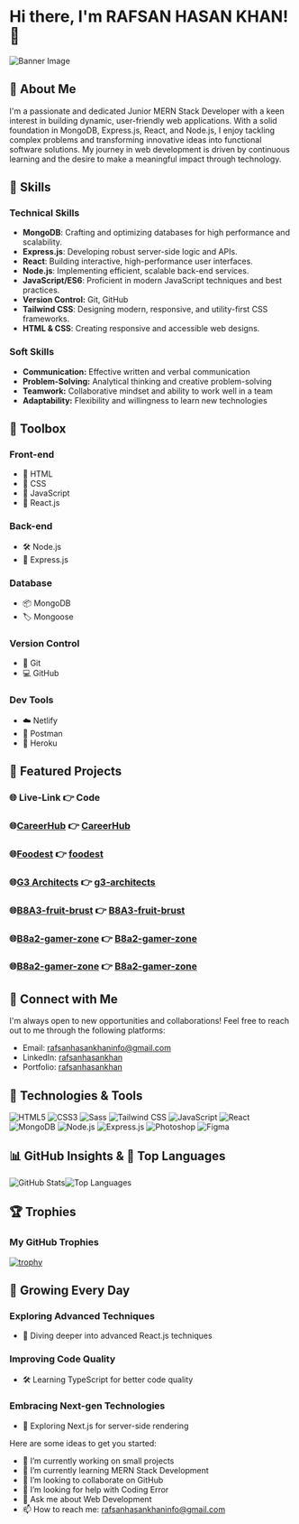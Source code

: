 # Hi there, I'm RAFSAN HASAN KHAN! 👋
![Banner Image](https://i.postimg.cc/26pb3Xyt/Banner-Rafsan.png)

## 🌟 About Me

I'm a passionate and dedicated Junior MERN Stack Developer with a keen interest in building dynamic, user-friendly web applications. With a solid foundation in MongoDB, Express.js, React, and Node.js, I enjoy tackling complex problems and transforming innovative ideas into functional software solutions. My journey in web development is driven by continuous learning and the desire to make a meaningful impact through technology.

## 💼 Skills

### Technical Skills
- **MongoDB**: Crafting and optimizing databases for high performance and scalability.
- **Express.js**: Developing robust server-side logic and APIs.
- **React**: Building interactive, high-performance user interfaces.
- **Node.js**: Implementing efficient, scalable back-end services.
- **JavaScript/ES6**: Proficient in modern JavaScript techniques and best practices.
- **Version Control:** Git, GitHub
- **Tailwind CSS**: Designing modern, responsive, and utility-first CSS frameworks.
- **HTML & CSS**: Creating responsive and accessible web designs.

### Soft Skills
- **Communication:** Effective written and verbal communication
- **Problem-Solving:** Analytical thinking and creative problem-solving
- **Teamwork:** Collaborative mindset and ability to work well in a team
- **Adaptability:** Flexibility and willingness to learn new technologies

## 🧰 Toolbox

### Front-end
- 🎨 HTML
- 🎉 CSS
- 🚀 JavaScript
- 🌟 React.js

### Back-end
- 🛠️ Node.js
- 🚀 Express.js

### Database
- 📦 MongoDB
- 🏷️ Mongoose

### Version Control
- 📝 Git
- 💻 GitHub

### Dev Tools
- ☁️ Netlify
- 📮 Postman
- 🚀 Heroku

## 🌟 Featured Projects
### &#x1F310; Live-Link &#128073; Code

### &#x1F310;[CareerHub](https://zesty-cajeta-2daf81.netlify.app/) &#128073; [CareerHub](https://github.com/RafsanHasanKhan/CareerHub.git)

### &#x1F310;[Foodest](https://clever-pie-e08fe7.netlify.app/) &#128073; [foodest](https://github.com/RafsanHasanKhan/foodest.git)

### &#x1F310;[G3 Architects](https://fantastic-gecko-2e0df4.netlify.app/) &#128073; [g3-architects](https://github.com/RafsanHasanKhan/g3-architects-website.git)

### &#x1F310;[B8A3-fruit-brust](https://hilarious-cascaron-659e2d.netlify.app/) &#128073; [B8A3-fruit-brust](https://github.com/RafsanHasanKhan/B8A3-fruit-brust.git)

### &#x1F310;[B8a2-gamer-zone](https://silly-biscochitos-1efd9e.netlify.app/) &#128073; [B8a2-gamer-zone](https://github.com/RafsanHasanKhan/b8a2-gamer-zone.git)

### &#x1F310;[B8a2-gamer-zone](https://transcendent-tulumba-87a499.netlify.app/) &#128073; [B8a2-gamer-zone](https://github.com/RafsanHasanKhan/online-flower-shop.git)

## 🤝 Connect with Me

I'm always open to new opportunities and collaborations! Feel free to reach out to me through the following platforms:

- Email: [rafsanhasankhaninfo@gmail.com](mailto:rafsanhasankhaninfo@gmail.com)
- LinkedIn: [rafsanhasankhan](https://www.linkedin.com/in/rafsanhasankhan/)
- Portfolio: [rafsanhasankhan](https://www.linkedin.com/in/rafsanhasankhan/)

## 🚀 Technologies & Tools
![HTML5](https://img.shields.io/badge/-HTML5-E34F26?logo=html5&logoColor=white&style=flat) ![CSS3](https://img.shields.io/badge/-CSS3-1572B6?logo=css3&logoColor=white&style=flat) ![Sass](https://img.shields.io/badge/-Sass-CC6699?logo=sass&logoColor=white&style=flat) ![Tailwind CSS](https://img.shields.io/badge/-Tailwind%20CSS-38B2AC?logo=tailwind-css&logoColor=white&style=flat) ![JavaScript](https://img.shields.io/badge/-JavaScript-F7DF1E?logo=javascript&logoColor=black&style=flat) ![React](https://img.shields.io/badge/-React-61DAFB?logo=react&logoColor=black&style=flat) ![MongoDB](https://img.shields.io/badge/-MongoDB-47A248?logo=mongodb&logoColor=white&style=flat) ![Node.js](https://img.shields.io/badge/-Node.js-339933?logo=node.js&logoColor=white&style=flat) ![Express.js](https://img.shields.io/badge/-Express.js-000000?logo=express&logoColor=white&style=flat)  ![Photoshop](https://img.shields.io/badge/-Photoshop-31A8FF?logo=adobephotoshop&logoColor=white&style=flat) ![Figma](https://img.shields.io/badge/-Figma-F24E1E?logo=figma&logoColor=white&style=flat)

## 📊 GitHub Insights  & 🚀 Top Languages

![GitHub Stats](https://github-readme-stats.vercel.app/api?username=rafsanhasankhan&show_icons=true&theme=radical)![Top Languages](https://github-readme-stats.vercel.app/api/top-langs/?username=rafsanhasankhan&layout=compact&theme=radical) 

## 🏆 Trophies

### My GitHub Trophies

[![trophy](https://github-profile-trophy.vercel.app/?username=your-github-username&theme=radical)](https://github.com/ryo-ma/github-profile-trophy)



## 🌱 Growing Every Day

### Exploring Advanced Techniques
- 🚀 Diving deeper into advanced React.js techniques

### Improving Code Quality
- 🛠️ Learning TypeScript for better code quality

### Embracing Next-gen Technologies
- 🌟 Exploring Next.js for server-side rendering

Here are some ideas to get you started:

- 🔭 I’m currently working on small projects
- 🌱 I’m currently learning MERN Stack Development
- 👯 I’m looking to collaborate on GitHub
- 🤔 I’m looking for help with Coding Error
- 💬 Ask me about Web Development
- 📫 How to reach me: [rafsanhasankhaninfo@gmail.com](mailto:rafsanhasankhaninfo@gmail.com)
